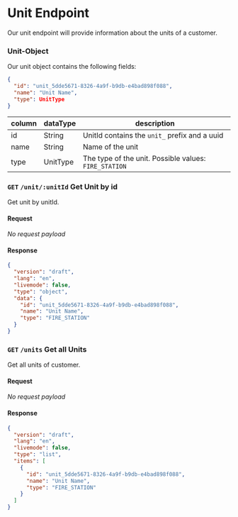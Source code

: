 # Unit Endpoint

Our unit endpoint will provide information about the units of a customer.

### Unit-Object

Our unit object contains the following fields:

```json
{
  "id": "unit_5dde5671-8326-4a9f-b9db-e4bad898f088",
  "name": "Unit Name",
  "type": UnitType
}
```

column | dataType | description
--- | ------------- | -------------
id     | String     | UnitId contains the `unit_` prefix and a uuid
name | String | Name of the unit
type | UnitType | The type of the unit. Possible values: `FIRE_STATION`

### `GET` `/unit/:unitId` Get Unit by id

Get unit by unitId.

#### Request

*No request payload*

#### Response

```json
{
  "version": "draft",
  "lang": "en",
  "livemode": false,
  "type": "object",
  "data": {
    "id": "unit_5dde5671-8326-4a9f-b9db-e4bad898f088",
    "name": "Unit Name",
    "type": "FIRE_STATION"
  }
}
```

### `GET` `/units` Get all Units

Get all units of customer.

#### Request

*No request payload*

#### Response

```json
{
  "version": "draft",
  "lang": "en",
  "livemode": false,
  "type": "list",
  "items": [
    {
      "id": "unit_5dde5671-8326-4a9f-b9db-e4bad898f088",
      "name": "Unit Name",
      "type": "FIRE_STATION"
    }
  ]
}
```